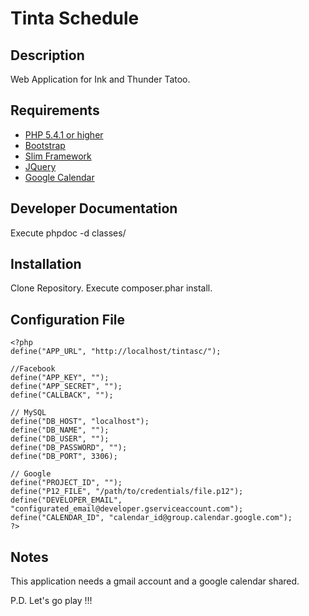 # Tinta Schedule #

## Description ##
Web Application for Ink and Thunder Tatoo.

## Requirements ##
* [PHP 5.4.1 or higher](http://www.php.net/)
* [Bootstrap](http://getbootstrap.com/)
* [Slim Framework](http://www.slimframework.com/)
* [JQuery](https://jquery.com/)
* [Google Calendar](https://developers.google.com/google-apps/calendar/)

## Developer Documentation ##
Execute phpdoc -d classes/

## Installation ##
Clone Repository.
Execute composer.phar install.

## Configuration File ##
~~~
<?php
define("APP_URL", "http://localhost/tintasc/");

//Facebook
define("APP_KEY", "");
define("APP_SECRET", "");
define("CALLBACK", "");

// MySQL
define("DB_HOST", "localhost");
define("DB_NAME", "");
define("DB_USER", "");
define("DB_PASSWORD", "");
define("DB_PORT", 3306);

// Google
define("PROJECT_ID", "");
define("P12_FILE", "/path/to/credentials/file.p12");
define("DEVELOPER_EMAIL", "configurated_email@developer.gserviceaccount.com");
define("CALENDAR_ID", "calendar_id@group.calendar.google.com");
?>
~~~

## Notes ##
This application needs a gmail account and a google calendar shared.

P.D. Let's go play !!!





